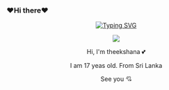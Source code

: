 ### ❤️Hi there❤️
<div align="center">
<a href="https://git.io/typing-svg"><img src="https://readme-typing-svg.demolab.com?font=Rubik+Dirt&size=65&pause=1000&color=F72C3F&background=FF20A500&center=true&vCenter=true&width=1000&height=150&lines=I'm+Theekshana;New+Beginning+Developer;Please+Support+Me;Please+Contact+Me" alt="Typing SVG" /></a>    
<p align="center"



[![](https://github.com/saadeghi/saadeghi/blob/master/dino.gif)](#)

  

  
  Hi, I'm theekshana 💕


I am 17 yeas old. From Sri Lanka  


See you 💘


